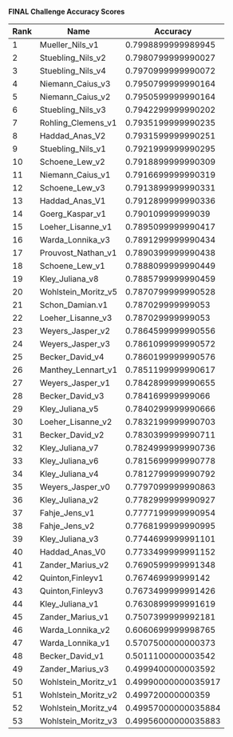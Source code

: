 **FINAL Challenge Accuracy Scores**



|Rank|Name|Accuracy|
|----|-----|---|
|1|Mueller_Nils_v1|0.7998899999989945|
|2|Stuebling_Nils_v2|0.7980799999990027|
|3|Stuebling_Nils_v4|0.7970999999990072|
|4|Niemann_Caius_v3|0.7950799999990164|
|5|Niemann_Caius_v2|0.7950599999990164|
|6|Stuebling_Nils_v3|0.7942299999990202|
|7|Rohling_Clemens_v1|0.7935199999990235|
|8|Haddad_Anas_V2|0.7931599999990251|
|9|Stuebling_Nils_v1|0.7921999999990295|
|10|Schoene_Lew_v2|0.7918899999990309|
|11|Niemann_Caius_v1|0.7916699999990319|
|12|Schoene_Lew_v3|0.7913899999990331|
|13|Haddad_Anas_V1|0.7912899999990336|
|14|Goerg_Kaspar_v1|0.790109999999039|
|15|Loeher_Lisanne_v1|0.7895099999990417|
|16|Warda_Lonnika_v3|0.7891299999990434|
|17|Prouvost_Nathan_v1|0.7890399999990438|
|18|Schoene_Lew_v1|0.7888099999990449|
|19|Kley_Juliana_v8|0.7885799999990459|
|20|Wohlstein_Moritz_v5|0.7870799999990528|
|21|Schon_Damian.v1|0.787029999999053|
|22|Loeher_Lisanne_v3|0.787029999999053|
|23|Weyers_Jasper_v2|0.7864599999990556|
|24|Weyers_Jasper_v3|0.7861099999990572|
|25|Becker_David_v4|0.7860199999990576|
|26|Manthey_Lennart_v1|0.7851199999990617|
|27|Weyers_Jasper_v1|0.7842899999990655|
|28|Becker_David_v3|0.784169999999066|
|29|Kley_Juliana_v5|0.7840299999990666|
|30|Loeher_Lisanne_v2|0.7832199999990703|
|31|Becker_David_v2|0.7830399999990711|
|32|Kley_Juliana_v7|0.7824999999990736|
|33|Kley_Juliana_v6|0.7815699999990778|
|34|Kley_Juliana_v4|0.7812799999990792|
|35|Weyers_Jasper_v0|0.7797099999990863|
|36|Kley_Juliana_v2|0.7782999999990927|
|37|Fahje_Jens_v1|0.7777199999990954|
|38|Fahje_Jens_v2|0.7768199999990995|
|39|Kley_Juliana_v3|0.7744699999991101|
|40|Haddad_Anas_V0|0.7733499999991152|
|41|Zander_Marius_v2|0.7690599999991348|
|42|Quinton,Finleyv1|0.767469999999142|
|43|Quinton,Finleyv3|0.7673499999991426|
|44|Kley_Juliana_v1|0.7630899999991619|
|45|Zander_Marius_v1|0.7507399999992181|
|46|Warda_Lonnika_v2|0.6060699999998765|
|47|Warda_Lonnika_v1|0.5707500000000373|
|48|Becker_David_v1|0.5011100000003542|
|49|Zander_Marius_v3|0.4999400000003592|
|50|Wohlstein_Moritz_v1|0.49990000000035917|
|51|Wohlstein_Moritz_v2|0.499720000000359|
|52|Wohlstein_Moritz_v4|0.49957000000035884|
|53|Wohlstein_Moritz_v3|0.49956000000035883|
